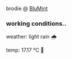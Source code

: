 brodie @ [BluMint](https://www.linkedin.com/company/blumint-io/)

<!--weather_start-->
### working conditions..

weather: light rain 🌧️

temp: 17.17 °C 👕

<!--weather_end-->
